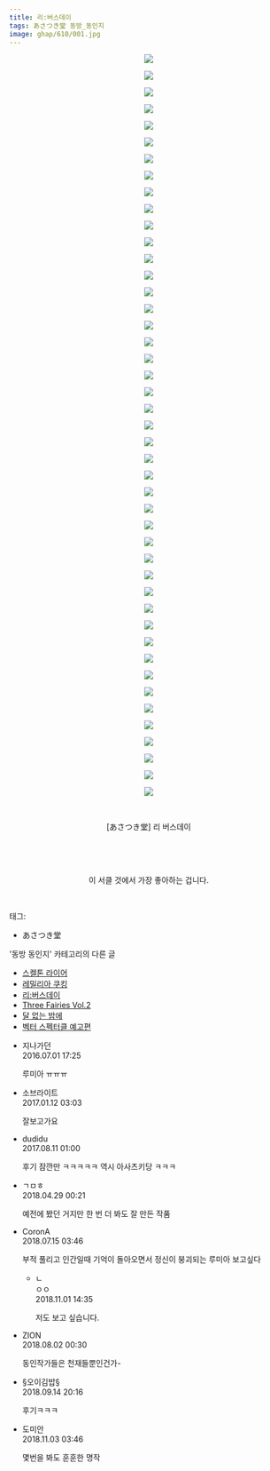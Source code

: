 ```yaml
---
title: 리:버스데이
tags: あさつき堂 동방_동인지
image: ghap/610/001.jpg
---
```

<div class="article">
<p style="text-align: center; clear: none; float: none;"><img src="{{ site.nasurl }}/ghap/610/001.jpg"/></p>
<p style="text-align: center; clear: none; float: none;"><img src="{{ site.nasurl }}/ghap/610/002.jpg"/></p>
<p style="text-align: center; clear: none; float: none;"><img src="{{ site.nasurl }}/ghap/610/003.jpg"/></p>
<p style="text-align: center; clear: none; float: none;"><img src="{{ site.nasurl }}/ghap/610/004.jpg"/></p>
<p style="text-align: center; clear: none; float: none;"><img src="{{ site.nasurl }}/ghap/610/005.jpg"/></p>
<p style="text-align: center; clear: none; float: none;"><img src="{{ site.nasurl }}/ghap/610/006.jpg"/></p>
<p style="text-align: center; clear: none; float: none;"><img src="{{ site.nasurl }}/ghap/610/007.jpg"/></p>
<p style="text-align: center; clear: none; float: none;"><img src="{{ site.nasurl }}/ghap/610/008.jpg"/></p>
<p style="text-align: center; clear: none; float: none;"><img src="{{ site.nasurl }}/ghap/610/009.jpg"/></p>
<p style="text-align: center; clear: none; float: none;"><img src="{{ site.nasurl }}/ghap/610/010.jpg"/></p>
<p style="text-align: center; clear: none; float: none;"><img src="{{ site.nasurl }}/ghap/610/011.jpg"/></p>
<p style="text-align: center; clear: none; float: none;"><img src="{{ site.nasurl }}/ghap/610/012.jpg"/></p>
<p style="text-align: center; clear: none; float: none;"><img src="{{ site.nasurl }}/ghap/610/013.jpg"/></p>
<p style="text-align: center; clear: none; float: none;"><img src="{{ site.nasurl }}/ghap/610/014.jpg"/></p>
<p style="text-align: center; clear: none; float: none;"><img src="{{ site.nasurl }}/ghap/610/015.jpg"/></p>
<p style="text-align: center; clear: none; float: none;"><img src="{{ site.nasurl }}/ghap/610/016.jpg"/></p>
<p style="text-align: center; clear: none; float: none;"><img src="{{ site.nasurl }}/ghap/610/017.jpg"/></p>
<p style="text-align: center; clear: none; float: none;"><img src="{{ site.nasurl }}/ghap/610/018.jpg"/></p>
<p style="text-align: center; clear: none; float: none;"><img src="{{ site.nasurl }}/ghap/610/019.jpg"/></p>
<p style="text-align: center; clear: none; float: none;"><img src="{{ site.nasurl }}/ghap/610/020.jpg"/></p>
<p style="text-align: center; clear: none; float: none;"><img src="{{ site.nasurl }}/ghap/610/021.jpg"/></p>
<p style="text-align: center; clear: none; float: none;"><img src="{{ site.nasurl }}/ghap/610/022.jpg"/></p>
<p style="text-align: center; clear: none; float: none;"><img src="{{ site.nasurl }}/ghap/610/023.jpg"/></p>
<p style="text-align: center; clear: none; float: none;"><img src="{{ site.nasurl }}/ghap/610/024.jpg"/></p>
<p style="text-align: center; clear: none; float: none;"><img src="{{ site.nasurl }}/ghap/610/025.jpg"/></p>
<p style="text-align: center; clear: none; float: none;"><img src="{{ site.nasurl }}/ghap/610/026.jpg"/></p>
<p style="text-align: center; clear: none; float: none;"><img src="{{ site.nasurl }}/ghap/610/027.jpg"/></p>
<p style="text-align: center; clear: none; float: none;"><img src="{{ site.nasurl }}/ghap/610/028.jpg"/></p>
<p style="text-align: center; clear: none; float: none;"><img src="{{ site.nasurl }}/ghap/610/029.jpg"/></p>
<p style="text-align: center; clear: none; float: none;"><img src="{{ site.nasurl }}/ghap/610/030.jpg"/></p>
<p style="text-align: center; clear: none; float: none;"><img src="{{ site.nasurl }}/ghap/610/031.jpg"/></p>
<p style="text-align: center; clear: none; float: none;"><img src="{{ site.nasurl }}/ghap/610/032.jpg"/></p>
<p style="text-align: center; clear: none; float: none;"><img src="{{ site.nasurl }}/ghap/610/033.jpg"/></p>
<p style="text-align: center; clear: none; float: none;"><img src="{{ site.nasurl }}/ghap/610/034.jpg"/></p>
<p style="text-align: center; clear: none; float: none;"><img src="{{ site.nasurl }}/ghap/610/035.jpg"/></p>
<p style="text-align: center; clear: none; float: none;"><img src="{{ site.nasurl }}/ghap/610/036.jpg"/></p>
<p style="text-align: center; clear: none; float: none;"><img src="{{ site.nasurl }}/ghap/610/037.jpg"/></p>
<p style="text-align: center; clear: none; float: none;"><img src="{{ site.nasurl }}/ghap/610/038.jpg"/></p>
<p style="text-align: center; clear: none; float: none;"><img src="{{ site.nasurl }}/ghap/610/039.jpg"/></p>
<p style="text-align: center; clear: none; float: none;"><img src="{{ site.nasurl }}/ghap/610/040.jpg"/></p>
<p style="text-align: center; clear: none; float: none;"><img src="{{ site.nasurl }}/ghap/610/041.jpg"/></p>
<p style="text-align: center; clear: none; float: none;"><img src="{{ site.nasurl }}/ghap/610/042.jpg"/></p>
<p style="text-align: center; clear: none; float: none;"><img src="{{ site.nasurl }}/ghap/610/043.jpg"/></p>
<p style="text-align: center; clear: none; float: none;"><img src="{{ site.nasurl }}/ghap/610/044.jpg"/></p>
<p style="text-align: center; clear: none; float: none;"><img src="{{ site.nasurl }}/ghap/610/045.jpg"/></p>
<p style="text-align: center; clear: none; float: none;"><br/></p>
<p style="text-align: center; clear: none; float: none;">[あさつき堂] 리 버스데이</p>
<p style="text-align: center; clear: none; float: none;"><br/></p>
<p style="text-align: center; clear: none; float: none;"><br/></p>
<p style="text-align: center; clear: none; float: none;">이 서클 것에서 가장 좋아하는 겁니다.</p>
<p><br/></p>
</div><div class="tagTrail">
<p>태그: </p>
<ul>
<li>あさつき堂</li>
</ul>
</div><div class="another">
<p>'동방 동인지' 카테고리의 다른 글</p>
<ul>
<li><a href="/2016-07-01-ghap_612">스켈톤 라이어</a></li>
<li><a href="/2016-06-30-ghap_611">레밀리아 쿠킹</a></li>
<li><a href="/2016-06-29-ghap_610">리:버스데이</a></li>
<li><a href="/2016-06-29-ghap_609">Three Fairies Vol.2</a></li>
<li><a href="/2016-06-29-ghap_608">달 없는 밤에</a></li>
<li><a href="/2016-06-28-ghap_607">벡터 스펙터클 예고편</a></li>
</ul>
</div><div class="cb_module cb_fluid">
<div class="cb_wrt cb_profile">
<div class="comment">
<ul>
<li class="cb_thumb_off" id="comment14745252">
<div class="cb_comment_area">
<div class="cb_info_area">
<div class="cb_section">
<span class="cb_nick_name">지나가던</span>
</div>
<div class="cb_section">
<span class="cb_date">2016.07.01 17:25 </span>
</div>
</div>
<div class="cb_dsc_comment">
<p class="cb_dsc">
											루미아 ㅠㅠㅠ
										</p>
</div>
</div></li>
<li class="cb_thumb_off" id="comment14889406">
<div class="cb_comment_area">
<div class="cb_info_area">
<div class="cb_section">
<span class="cb_nick_name">소브라이트</span>
</div>
<div class="cb_section">
<span class="cb_date">2017.01.12 03:03 </span>
</div>
</div>
<div class="cb_dsc_comment">
<p class="cb_dsc">
											잘보고가요
										</p>
</div>
</div></li>
<li class="cb_thumb_off" id="comment15056553">
<div class="cb_comment_area">
<div class="cb_info_area">
<div class="cb_section">
<span class="cb_nick_name">dudidu</span>
</div>
<div class="cb_section">
<span class="cb_date">2017.08.11 01:00 </span>
</div>
</div>
<div class="cb_dsc_comment">
<p class="cb_dsc">
											후기 잠깐만 ㅋㅋㅋㅋㅋ 역시 아사츠키당 ㅋㅋㅋ
										</p>
</div>
</div></li>
<li class="cb_thumb_off" id="comment15246784">
<div class="cb_comment_area">
<div class="cb_info_area">
<div class="cb_section">
<span class="cb_nick_name">ㄱㅁㅎ</span>
</div>
<div class="cb_section">
<span class="cb_date">2018.04.29 00:21 </span>
</div>
</div>
<div class="cb_dsc_comment">
<p class="cb_dsc">
											예전에 봤던 거지만 한 번 더 봐도 잘 만든 작품
										</p>
</div>
</div></li>
<li class="cb_thumb_off" id="comment15286850">
<div class="cb_comment_area">
<div class="cb_info_area">
<div class="cb_section">
<span class="cb_nick_name">CoronA</span>
</div>
<div class="cb_section">
<span class="cb_date">2018.07.15 03:46 </span>
</div>
</div>
<div class="cb_dsc_comment">
<p class="cb_dsc">
											부적 풀리고 인간일때 기억이 돌아오면서 정신이 붕괴되는 루미아 보고싶다
										</p>
</div>
<ul>
<li class="cb_thumb_off" id="comment15366148">
<span class="cb_bu_subnode">ㄴ</span>
<div class="cb_comment_area">
<div class="cb_info_area">
<div class="cb_section">
<span class="cb_nick_name">ㅇㅇ</span>
</div>
<div class="cb_section">
<span class="cb_date">2018.11.01 14:35 </span>
</div>
</div>
<div class="cb_dsc_comment">
<p class="cb_dsc">
																저도 보고 싶습니다.
															</p>
</div>
</div>
</li>
</ul>
</div></li>
<li class="cb_thumb_off" id="comment15298723">
<div class="cb_comment_area">
<div class="cb_info_area">
<div class="cb_section">
<span class="cb_nick_name">ZION</span>
</div>
<div class="cb_section">
<span class="cb_date">2018.08.02 00:30 </span>
</div>
</div>
<div class="cb_dsc_comment">
<p class="cb_dsc">
											동인작가들은 천재들뿐인건가-
										</p>
</div>
</div></li>
<li class="cb_thumb_off" id="comment15332747">
<div class="cb_comment_area">
<div class="cb_info_area">
<div class="cb_section">
<span class="cb_nick_name">§오이김밥§</span>
</div>
<div class="cb_section">
<span class="cb_date">2018.09.14 20:16 </span>
</div>
</div>
<div class="cb_dsc_comment">
<p class="cb_dsc">
											후기ㅋㅋㅋ <br/>
</p>
</div>
</div></li>
<li class="cb_thumb_off" id="comment15366848">
<div class="cb_comment_area">
<div class="cb_info_area">
<div class="cb_section">
<span class="cb_nick_name">도미안</span>
</div>
<div class="cb_section">
<span class="cb_date">2018.11.03 03:46 </span>
</div>
</div>
<div class="cb_dsc_comment">
<p class="cb_dsc">
											몇번을 봐도 훈훈한 명작
										</p>
</div>
</div></li>
</ul>
</div>
</div><!-- commentList close -->
</div>